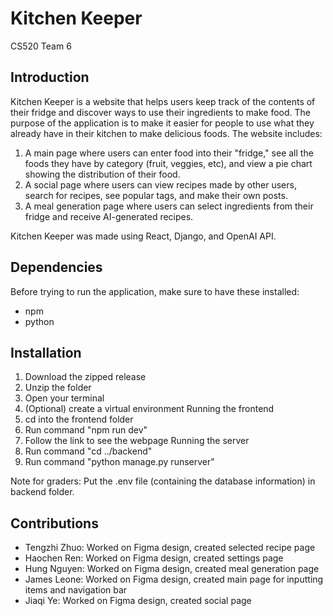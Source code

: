 # Kitchen Keeper
CS520 Team 6

## Introduction

Kitchen Keeper is a website that helps users keep track of the contents of their fridge and discover ways to use their ingredients to make food. The purpose of the application is to make it easier for people to use what they already have in their kitchen to make delicious foods. The website includes:
1. A main page where users can enter food into their "fridge," see all the foods they have by category (fruit, veggies, etc), and view a pie chart showing the distribution of their food.
2. A social page where users can view recipes made by other users, search for recipes, see popular tags, and make their own posts.
3. A meal generation page where users can select ingredients from their fridge and receive AI-generated recipes.

Kitchen Keeper was made using React, Django, and OpenAI API.

## Dependencies

Before trying to run the application, make sure to have these installed:
- npm
- python

## Installation

1. Download the zipped release
2. Unzip the folder
3. Open your terminal
4. (Optional) create a virtual environment
Running the frontend
5. cd into the frontend folder
6. Run command "npm run dev"
7. Follow the link to see the webpage
Running the server
8. Run command "cd ../backend"
9. Run command "python manage.py runserver"

Note for graders: Put the .env file (containing the database information) in backend folder.

## Contributions
- Tengzhi Zhuo: Worked on Figma design, created selected recipe page
- Haochen Ren: Worked on Figma design, created settings page
- Hung Nguyen: Worked on Figma design, created meal generation page
- James Leone: Worked on Figma design, created main page for inputting items and navigation bar
- Jiaqi Ye: Worked on Figma design, created social page
